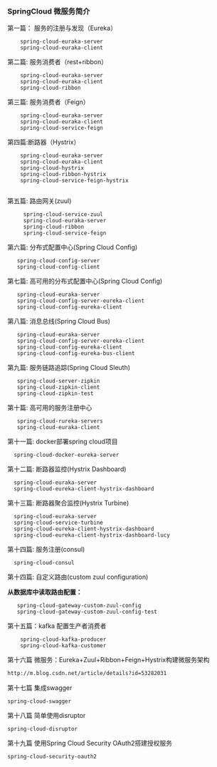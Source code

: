 ### SpringCloud 微服务简介

第一篇： 服务的注册与发现（Eureka）
```
    spring-cloud-euraka-server
    spring-cloud-euraka-client
```
第二篇: 服务消费者（rest+ribbon）
```
    spring-cloud-euraka-server
    spring-cloud-euraka-client
    spring-cloud-ribbon
```

第三篇: 服务消费者（Feign）
```
    spring-cloud-euraka-server
    spring-cloud-euraka-client
    spring-cloud-service-feign
```
第四篇:断路器（Hystrix）
```
    spring-cloud-euraka-server
    spring-cloud-euraka-client
    spring-cloud-hystrix
    spring-cloud-ribbon-hystrix
    spring-cloud-service-feign-hystrix
   
```
第五篇: 路由网关(zuul)
```
     spring-cloud-service-zuul
     spring-cloud-euraka-server
     spring-cloud-ribbon
     spring-cloud-service-feign
```
 第六篇: 分布式配置中心(Spring Cloud Config)
 ```
    spring-cloud-config-server
    spring-cloud-config-client
 ```
 第七篇: 高可用的分布式配置中心(Spring Cloud Config)
 ```
    spring-cloud-euraka-server
    spring-cloud-config-server-eureka-client
    spring-cloud-config-eureka-client
 ```
第八篇: 消息总线(Spring Cloud Bus)
 ```
    spring-cloud-euraka-server
    spring-cloud-config-server-eureka-client
    spring-cloud-config-eureka-client
    spring-cloud-config-eureka-bus-client
 ```
 第九篇: 服务链路追踪(Spring Cloud Sleuth)
 ```
    spring-cloud-server-zipkin
    spring-cloud-zipkin-client
    spring-cloud-zipkin-test
 ```
 第十篇: 高可用的服务注册中心
 ```
    spring-cloud-rureka-servers
    spring-cloud-euraka-client
 ```
  第十一篇: docker部署spring cloud项目
  ```
    spring-cloud-docker-eureka-server
  ```

  第十二篇: 断路器监控(Hystrix Dashboard)
  ```
    spring-cloud-euraka-server
    spring-cloud-eureka-client-hystrix-dashboard
  ```
  第十三篇: 断路器聚合监控(Hystrix Turbine)
  ```
    spring-cloud-euraka-server
    spring-cloud-service-turbine
    spring-cloud-eureka-client-hystrix-dashboard
    spring-cloud-eureka-client-hystrix-dashboard-lucy
  ```
  第十四篇: 服务注册(consul)
  ```
    spring-cloud-consul
  ```

第十四篇: 自定义路由(custom zuul configuration)

 **从数据库中读取路由配置：**

```
   spring-cloud-gateway-custom-zuul-config
   spring-cloud-gateway-custom-zuul-config-test
```

第十五篇：kafka 配置生产者消费者

```
    spring-cloud-kafka-producer
    spring-cloud-kafka-customer
```
第十六篇 微服务：Eureka+Zuul+Ribbon+Feign+Hystrix构建微服务架构

``` html
http://m.blog.csdn.net/article/details?id=53282031
```
第十七篇 集成swagger
```
spring-cloud-swagger
```
第十八篇 简单使用disruptor
```
spring-cloud-disruptor
```
第十九篇 使用Spring Cloud Security OAuth2搭建授权服务

```
spring-cloud-security-oauth2
```